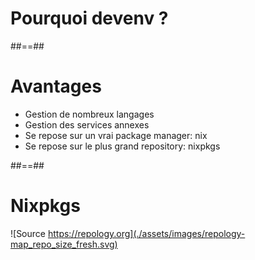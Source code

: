 <!-- .slide: class="transition blue" -->
# Pourquoi devenv ?

##==##

# Avantages

* Gestion de nombreux langages
* Gestion des services annexes
* Se repose sur un vrai package manager: nix
* Se repose sur le plus grand repository: nixpkgs

##==##

# Nixpkgs

![Source https://repology.org](./assets/images/repology-map_repo_size_fresh.svg)
<!-- .element: class="credits" -->